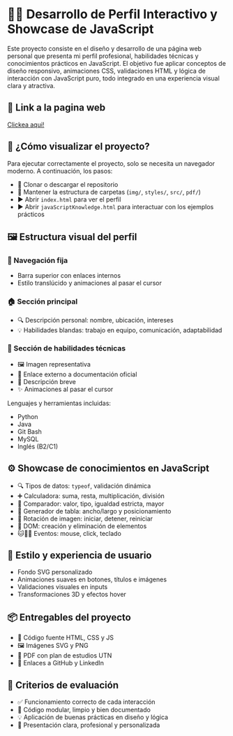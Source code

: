 <body>
  <h1>🧑‍💻 Desarrollo de Perfil Interactivo y Showcase de JavaScript</h1>
  <p>
    Este proyecto consiste en el diseño y desarrollo de una página web personal que presenta mi perfil profesional, habilidades técnicas y conocimientos prácticos en JavaScript. El objetivo fue aplicar conceptos de diseño responsivo, animaciones CSS, validaciones HTML y lógica de interacción con JavaScript puro, todo integrado en una experiencia visual clara y atractiva.
  </p>

  <h2>🔗 Link a la pagina web</h2>
  <a target="_blank" href="https://santinocasado.github.io/Profile_HTML/"> Clickea aqui!</a>

  <h2>🚀 ¿Cómo visualizar el proyecto?</h2>
  <p>Para ejecutar correctamente el proyecto, solo se necesita un navegador moderno. A continuación, los pasos:</p>
  <ul>
    <li>📁 Clonar o descargar el repositorio</li>
    <li>📂 Mantener la estructura de carpetas (<code>img/</code>, <code>styles/</code>, <code>src/</code>, <code>pdf/</code>)</li>
    <li>▶️ Abrir <code>index.html</code> para ver el perfil</li>
    <li>▶️ Abrir <code>javaScriptKnowledge.html</code> para interactuar con los ejemplos prácticos</li>
  </ul>

  <h2>🖼️ Estructura visual del perfil</h2>
  <h3>🧭 Navegación fija</h3>
  <ul>
    <li>Barra superior con enlaces internos</li>
    <li>Estilo translúcido y animaciones al pasar el cursor</li>
  </ul>

  <h3>🏠 Sección principal</h3>
  <ul>
    <li>🔍 Descripción personal: nombre, ubicación, intereses</li>
    <li>💡 Habilidades blandas: trabajo en equipo, comunicación, adaptabilidad</li>
  </ul>

  <h3>🧠 Sección de habilidades técnicas</h3>
  <ul>
    <li>🖼️ Imagen representativa</li>
    <li>🔗 Enlace externo a documentación oficial</li>
    <li>🧠 Descripción breve</li>
    <li>✨ Animaciones al pasar el cursor</li>
  </ul>
  <p>Lenguajes y herramientas incluidas:</p>
  <ul>
    <li>Python</li>
    <li>Java</li>
    <li>Git Bash</li>
    <li>MySQL</li>
    <li>Inglés (B2/C1)</li>
  </ul>

  <h2>⚙️ Showcase de conocimientos en JavaScript</h2>
  <ul>
    <li>🔍 Tipos de datos: <code>typeof</code>, validación dinámica</li>
    <li>➕ Calculadora: suma, resta, multiplicación, división</li>
    <li>🔄 Comparador: valor, tipo, igualdad estricta, mayor</li>
    <li>🧮 Generador de tabla: ancho/largo y posicionamiento</li>
    <li>🔁 Rotación de imagen: iniciar, detener, reiniciar</li>
    <li>🧱 DOM: creación y eliminación de elementos</li>
    <li>🐱🐶🐹 Eventos: mouse, click, teclado</li>
  </ul>

  <h2>🎨 Estilo y experiencia de usuario</h2>
  <ul>
    <li>Fondo SVG personalizado</li>
    <li>Animaciones suaves en botones, títulos e imágenes</li>
    <li>Validaciones visuales en inputs</li>
    <li>Transformaciones 3D y efectos hover</li>
  </ul>

  <h2>📦 Entregables del proyecto</h2>
  <ul>
    <li>🧠 Código fuente HTML, CSS y JS</li>
    <li>🖼️ Imágenes SVG y PNG</li>
    <li>📄 PDF con plan de estudios UTN</li>
    <li>🔗 Enlaces a GitHub y LinkedIn</li>
  </ul>

  <h2>🧪 Criterios de evaluación</h2>
  <ul>
    <li>✅ Funcionamiento correcto de cada interacción</li>
    <li>🧹 Código modular, limpio y bien documentado</li>
    <li>💡 Aplicación de buenas prácticas en diseño y lógica</li>
    <li>📣 Presentación clara, profesional y personalizada</li>
  </ul>
</body>
</html>
